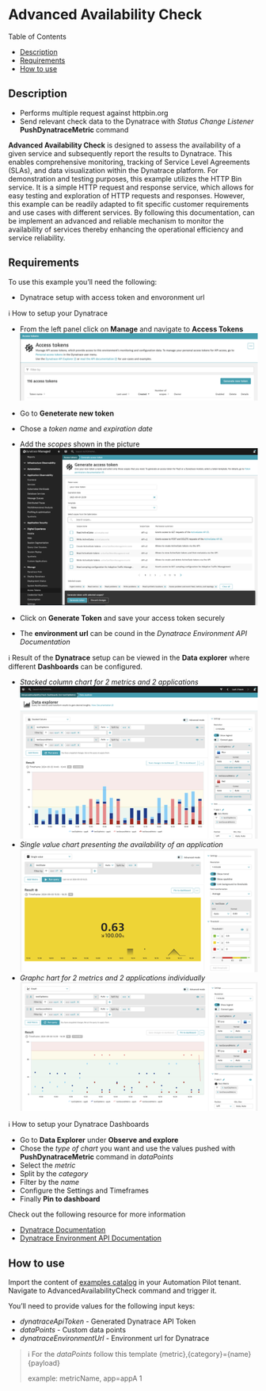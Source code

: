 # Advanced Availability Check

Table of Contents
* [Description](#description)
* [Requirements](#requirements)
* [How to use](#how-to-use)

## Description
* Performs multiple request against httpbin.org
* Send relevant check data to the Dynatrace with *Status Change Listener* **PushDynatraceMetric** command
  
**Advanced Availability Check** is designed to assess the availability of a given service and subsequently report the results to Dynatrace. This enables comprehensive monitoring, tracking of Service Level Agreements (SLAs), and data visualization within the Dynatrace platform.
For demonstration and testing purposes, this example utilizes the HTTP Bin service. It is a simple HTTP request and response service, which allows for easy testing and exploration of HTTP requests and responses. However, this example can be readily adapted to fit specific customer requirements and use cases with different services.
By following this documentation, can be implement an advanced and reliable mechanism to monitor the availability of services thereby enhancing the operational efficiency and service reliability.

## Requirements
To use this example you’ll need the following:
* Dynatrace setup with access token and envoronment url

:information_source: How to setup your Dynatrace

* From the left panel click on **Manage** and navigate to **Access Tokens**
![access-token](./assets/access-tokens.png)

* Go to **Geneterate new token** 
* Chose a *token name* and *expiration date* 
* Add the *scopes* shown in the picture
![new-token](./assets/new-token.png)
* Click on **Generate Token** and save your access token securely
* The **environment url** can be cound in the *Dynatrace Environment API Documentation*

:information_source: Result of the **Dynatrace** setup can be viewed in the **Data explorer** where different **Dashboards** can be configured.
* *Stacked column chart for 2 metrics and 2 applications*
![stacked](./assets/stacked.png)
* *Single value chart presenting the availability of an application*
![pie](./assets/pie.png)
* *Graphc hart for 2 metrics and 2 applications individually*
![graph-line](./assets/graph-line.png)

:information_source: How to setup your Dynatrace Dashboards
* Go to **Data Explorer** under **Observe and explore** 
* Chose the *type of chart* you want and use the values pushed with **PushDynatraceMetric** command in *dataPoints*
* Select the *metric* 
* Split by the *category*
* Filter by the *name*
* Configure the Settings and Timeframes
* Finally **Pin to dashboard**

Check out the following resource for more information
* [Dynatrace Documentation](https://docs.dynatrace.com/docs)
* [Dynatrace Environment API Documentation](https://live.eu10.apm.services.cloud.sap/e/60049331-b187-4a09-8a99-be150740f608/rest-api-doc/index.jsp)

## How to use
Import the content of [examples catalog](catalog.json) in your Automation Pilot tenant. Navigate to AdvancedAvailabilityCheck command and trigger it.

You’ll need to provide values for the following input keys:
* *dynatraceApiToken* - Generated Dynatrace API Token
* *dataPoints* - Custom data points
* *dynatraceEnvironmentUrl* - Environment url for Dynatrace

> :information_source: For the *dataPoints* follow this template
> {metric},{category}={name} {payload}
>
> example: metricName, app=appA 1